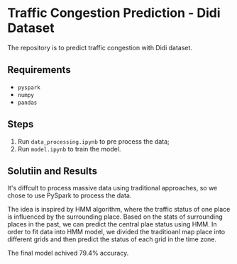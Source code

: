 # Traffic Congestion Prediction - Didi Dataset

The repository is to predict traffic congestion with Didi dataset.


## Requirements

- `pyspark`
- `numpy`
- `pandas`


## Steps

1.  Run `data_processing.ipynb` to pre process the data;
2.  Run `model.ipynb` to train the model.



## Solutiin and Results

It's diffcult to process massive data using traditional approaches, so we chose to use PySpark to process the data.

The idea is inspired by HMM algorithm, where the traffic status of one place is influenced by the surrounding place. Based on the stats of surrounding places in the past, we can predict the central plae status using HMM. In order to fit data into HMM model, we divided the traditioanl map place into different grids and then predict the status of each grid in the time zone.

The final model achived 79.4% accuracy.

